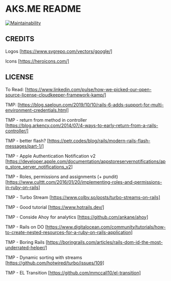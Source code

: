# AKS.ME README
[![Maintainability](https://api.codeclimate.com/v1/badges/610524b9bc52d96580e1/maintainability)](https://codeclimate.com/github/spaquet/the-pew/maintainability)

## CREDITS
Logos [https://www.svgrepo.com/vectors/google/]


Icons [https://heroicons.com/]

## LICENSE
To Read: [https://www.linkedin.com/pulse/how-we-picked-our-open-source-license-cloudkeeper-framework-kamp/]

TMP: [https://blog.saeloun.com/2019/10/10/rails-6-adds-support-for-multi-environment-credentials.html]

TMP - return from method in controller [https://blog.arkency.com/2014/07/4-ways-to-early-return-from-a-rails-controller/]

TMP - better flash? [https://petr.codes/blog/rails/modern-rails-flash-messages/part-1/]

TMP - Apple Authentication Notification v2 [https://developer.apple.com/documentation/appstoreservernotifications/app_store_server_notifications_v2]

TMP - Roles, permissions and assignments (+ pundit) [https://www.culttt.com/2016/01/20/implementing-roles-and-permissions-in-ruby-on-rails]

TMP - Turbo Stream [https://www.colby.so/posts/turbo-streams-on-rails]

TMP - Good tutorial [https://www.hotrails.dev/]

TMP - Conside Ahoy for analytics [https://github.com/ankane/ahoy]

TMP - Rails on DO [https://www.digitalocean.com/community/tutorials/how-to-create-nested-resources-for-a-ruby-on-rails-application]

TMP - Boring Rails [https://boringrails.com/articles/rails-dom-id-the-most-underrated-helper/]

TMP - Dynamic sorting with streams [https://github.com/hotwired/turbo/issues/109]

TMP - EL Transition [https://github.com/mmccall10/el-transition]
